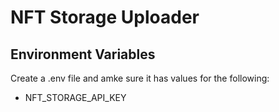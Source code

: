 # NFT Storage Uploader

## Environment Variables

Create a .env file and amke sure it has values for the following:

- NFT_STORAGE_API_KEY

